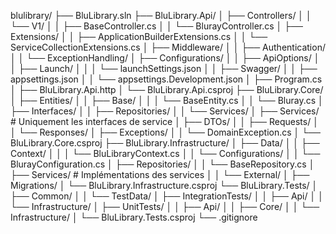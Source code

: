 blulibrary/
├── BluLibrary.sln
├── BluLibrary.Api/
│ ├── Controllers/
│ │ └── V1/
│ │ ├── BaseController.cs
│ │ └── BlurayController.cs
│ ├── Extensions/
│ │ ├── ApplicationBuilderExtensions.cs
│ │ └── ServiceCollectionExtensions.cs
│ ├── Middleware/
│ │ ├── Authentication/
│ │ └── ExceptionHandling/
│ ├── Configurations/
│ │ ├── ApiOptions/
│ │ ├── Launch/
│ │ │ └── launchSettings.json
│ │ ├── Swagger/
│ │ ├── appsettings.json
│ │ └── appsettings.Development.json
│ ├── Program.cs
│ ├── BluLibrary.Api.http
│ └── BluLibrary.Api.csproj
├── BluLibrary.Core/
│ ├── Entities/
│ │ ├── Base/
│ │ │ └── BaseEntity.cs
│ │ └── Bluray.cs
│ ├── Interfaces/
│ │ ├── Repositories/
│ │ └── Services/
│ ├── Services/ # Uniquement les interfaces de service
│ ├── DTOs/
│ │ ├── Requests/
│ │ └── Responses/
│ ├── Exceptions/
│ │ └── DomainException.cs
│ └── BluLibrary.Core.csproj
├── BluLibrary.Infrastructure/
│ ├── Data/
│ │ ├── Context/
│ │ │ └── BluLibraryContext.cs
│ │ └── Configurations/
│ │ └── BlurayConfiguration.cs
│ ├── Repositories/
│ │ └── BaseRepository.cs
│ ├── Services/ # Implémentations des services
│ │ └── External/
│ ├── Migrations/
│ └── BluLibrary.Infrastructure.csproj
└── BluLibrary.Tests/
│ ├── Common/
│ │ └── TestData/
│ ├── IntegrationTests/
│ │ ├── Api/
│ │ └── Infrastructure/
│ ├── UnitTests/
│ │ ├── Api/
│ │ ├── Core/
│ │ └── Infrastructure/
│ └── BluLibrary.Tests.csproj
└── .gitignore
